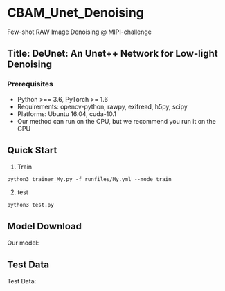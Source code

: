 # CBAM_Unet_Denoising
Few-shot RAW Image Denoising @ MIPI-challenge

## Title: DeUnet: An Unet++ Network for Low-light Denoising

### Prerequisites

+ Python >== 3.6, PyTorch >= 1.6
+ Requirements: opencv-python, rawpy, exifread, h5py, scipy
+ Platforms: Ubuntu 16.04, cuda-10.1
+ Our method can run on the CPU, but we recommend you run it on the GPU

## Quick Start

1. Train

```shell
python3 trainer_My.py -f runfiles/My.yml --mode train
```

2. test

```shell
python3 test.py
```

## Model Download

Our model: 

[model]: https://drive.google.com/drive/folders/16LPan408Pp0jAWAhLiuw8_wgQYUj4MMp?usp=drive_link	"model"

## Test Data

Test Data:

[Data]: https://drive.google.com/drive/folders/16LPan408Pp0jAWAhLiuw8_wgQYUj4MMp?usp=drive_link	"Data Download"

